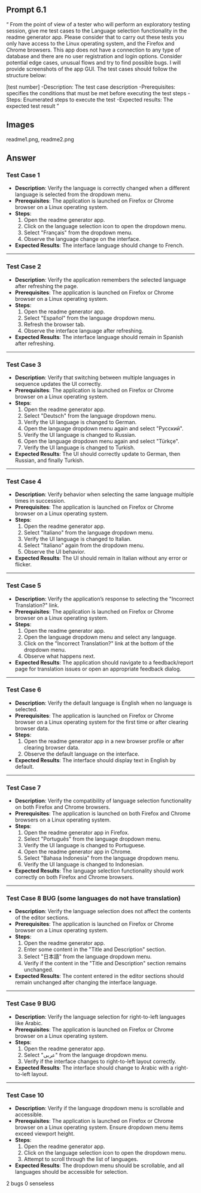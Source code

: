 ## Prompt 6.1

“
From the point of view of a tester who will perform an exploratory testing session, give me test cases to the Language selection functionality in the readme generator app. Please consider that to carry out these tests you only have access to the Linux operating system, and the Firefox and Chrome browsers. This app does not have a connection to any type of database and there are no user registration and login options. Consider potential edge cases, unusual flows and try to find possible bugs. I will provide screenshots of the app GUI. The test cases should follow the structure below:

[test number]
-Description: The test case description
-Prerequisites: specifies the conditions that must be met before executing the test steps
-Steps: Enumerated steps to execute the test
-Expected results: The expected test result
”

## Images

readme1.png, readme2.png

## Answer

### Test Case 1
- **Description**: Verify the language is correctly changed when a different language is selected from the dropdown menu.
- **Prerequisites**: The application is launched on Firefox or Chrome browser on a Linux operating system.
- **Steps**:
    1. Open the readme generator app.
    2. Click on the language selection icon to open the dropdown menu.
    3. Select "Français" from the dropdown menu.
    4. Observe the language change on the interface.
- **Expected Results**: The interface language should change to French.

---

### Test Case 2
- **Description**: Verify the application remembers the selected language after refreshing the page.
- **Prerequisites**: The application is launched on Firefox or Chrome browser on a Linux operating system.
- **Steps**:
    1. Open the readme generator app.
    2. Select "Español" from the language dropdown menu.
    3. Refresh the browser tab.
    4. Observe the interface language after refreshing.
- **Expected Results**: The interface language should remain in Spanish after refreshing.

---

### Test Case 3 
- **Description**: Verify that switching between multiple languages in sequence updates the UI correctly.
- **Prerequisites**: The application is launched on Firefox or Chrome browser on a Linux operating system.
- **Steps**:
    1. Open the readme generator app.
    2. Select "Deutsch" from the language dropdown menu.
    3. Verify the UI language is changed to German.
    4. Open the language dropdown menu again and select "Русский".
    5. Verify the UI language is changed to Russian.
    6. Open the language dropdown menu again and select "Türkçe".
    7. Verify the UI language is changed to Turkish.
- **Expected Results**: The UI should correctly update to German, then Russian, and finally Turkish.

---

### Test Case 4
- **Description**: Verify behavior when selecting the same language multiple times in succession.
- **Prerequisites**: The application is launched on Firefox or Chrome browser on a Linux operating system.
- **Steps**:
    1. Open the readme generator app.
    2. Select "Italiano" from the language dropdown menu.
    3. Verify the UI language is changed to Italian.
    4. Select "Italiano" again from the dropdown menu.
    5. Observe the UI behavior.
- **Expected Results**: The UI should remain in Italian without any error or flicker.

---

### Test Case 5
- **Description**: Verify the application’s response to selecting the "Incorrect Translation?" link.
- **Prerequisites**: The application is launched on Firefox or Chrome browser on a Linux operating system.
- **Steps**:
    1. Open the readme generator app.
    2. Open the language dropdown menu and select any language.
    3. Click on the "Incorrect Translation?" link at the bottom of the dropdown menu.
    4. Observe what happens next.
- **Expected Results**: The application should navigate to a feedback/report page for translation issues or open an appropriate feedback dialog.

---

### Test Case 6
- **Description**: Verify the default language is English when no language is selected.
- **Prerequisites**: The application is launched on Firefox or Chrome browser on a Linux operating system for the first time or after clearing browser data.
- **Steps**:
    1. Open the readme generator app in a new browser profile or after clearing browser data.
    2. Observe the default language on the interface.
- **Expected Results**: The interface should display text in English by default.

---

### Test Case 7
- **Description**: Verify the compatibility of language selection functionality on both Firefox and Chrome browsers.
- **Prerequisites**: The application is launched on both Firefox and Chrome browsers on a Linux operating system.
- **Steps**:
    1. Open the readme generator app in Firefox.
    2. Select "Português" from the language dropdown menu.
    3. Verify the UI language is changed to Portuguese.
    4. Open the readme generator app in Chrome.
    5. Select "Bahasa Indonesia" from the language dropdown menu.
    6. Verify the UI language is changed to Indonesian.
- **Expected Results**: The language selection functionality should work correctly on both Firefox and Chrome browsers.

---

### Test Case 8 BUG (some languages do not have translation)
- **Description**: Verify the language selection does not affect the contents of the editor sections.
- **Prerequisites**: The application is launched on Firefox or Chrome browser on a Linux operating system.
- **Steps**:
    1. Open the readme generator app.
    2. Enter some content in the "Title and Description" section.
    3. Select "日本語" from the language dropdown menu.
    4. Verify if the content in the "Title and Description" section remains unchanged.
- **Expected Results**: The content entered in the editor sections should remain unchanged after changing the interface language.

---

### Test Case 9 BUG
- **Description**: Verify the language selection for right-to-left languages like Arabic.
- **Prerequisites**: The application is launched on Firefox or Chrome browser on a Linux operating system.
- **Steps**:
    1. Open the readme generator app.
    2. Select "عربى" from the language dropdown menu.
    3. Verify if the interface changes to right-to-left layout correctly.
- **Expected Results**: The interface should change to Arabic with a right-to-left layout.

---

### Test Case 10
- **Description**: Verify if the language dropdown menu is scrollable and accessible.
- **Prerequisites**: The application is launched on Firefox or Chrome browser on a Linux operating system. Ensure dropdown menu items exceed viewport height.
- **Steps**:
    1. Open the readme generator app.
    2. Click on the language selection icon to open the dropdown menu.
    3. Attempt to scroll through the list of languages.
- **Expected Results**: The dropdown menu should be scrollable, and all languages should be accessible for selection.

2 bugs
0 senseless
